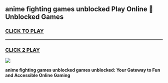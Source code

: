 
## anime fighting games unblocked Play Online 👋 Unblocked Games
<h3>
<a href="https://premium.freeplayer.one?title=anime_fighting_games_unblocked&ref=19F">CLICK TO PLAY</a></h3>
<hr>

<h3>
<a href="https://premium.freeplayer.one?title=anime_fighting_games_unblocked&ref=19F">CLICK 2 PLAY</a>
  
</h3>

<a href="https://premium.freeplayer.one?title=anime_fighting_games_unblocked&ref=19F"><img src="https://clearcache.store/games.png"></a>


**anime fighting games unblocked games unblocked: Your Gateway to Fun and Accessible Online Gaming**
